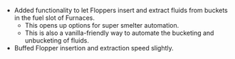 - Added functionality to let Floppers insert and extract fluids from buckets in the fuel slot of Furnaces.
  - This opens up options for super smelter automation.
  - This is also a vanilla-friendly way to automate the bucketing and unbucketing of fluids.
- Buffed Flopper insertion and extraction speed slightly.